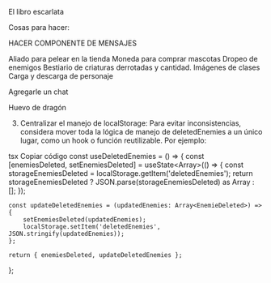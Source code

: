 El libro escarlata

Cosas para hacer:

HACER COMPONENTE DE MENSAJES

Aliado para pelear en la tienda
Moneda para comprar mascotas
Dropeo de enemigos
Bestiario de criaturas derrotadas y cantidad.
Imágenes de clases
Carga y descarga de personaje

Agregarle un chat



Huevo de dragón


3. Centralizar el manejo de localStorage:
Para evitar inconsistencias, considera mover toda la lógica de manejo de deletedEnemies a un único lugar, como un hook o función reutilizable. Por ejemplo:

tsx
Copiar código
const useDeletedEnemies = () => {
    const [enemiesDeleted, setEnemiesDeleted] = useState<Array<EnemieDeleted>>(() => {
        const storageEnemiesDeleted = localStorage.getItem('deletedEnemies');
        return storageEnemiesDeleted ? JSON.parse(storageEnemiesDeleted) as Array<EnemieDeleted> : [];
    });

    const updateDeletedEnemies = (updatedEnemies: Array<EnemieDeleted>) => {
        setEnemiesDeleted(updatedEnemies);
        localStorage.setItem('deletedEnemies', JSON.stringify(updatedEnemies));
    };

    return { enemiesDeleted, updateDeletedEnemies };
};

